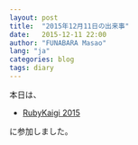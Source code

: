 ```yaml
---
layout: post
title:  "2015年12月11日の出来事"
date:   2015-12-11 22:00
author: "FUNABARA Masao"
lang: "ja"
categories: blog
tags: diary
---
```


本日は、

* [RubyKaigi 2015](http://rubykaigi.org/2015/schedule#dec11)

に参加しました。
